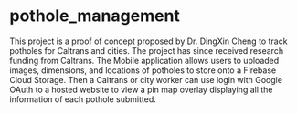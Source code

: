 # pothole_management
This project is a proof of concept proposed by Dr. DingXin Cheng to track potholes for Caltrans and cities. The project has since received research funding from Caltrans. The Mobile application allows users to uploaded images, dimensions, and locations of potholes to store onto a Firebase Cloud Storage. Then a Caltrans or city worker can use login with Google OAuth to a hosted website to view a pin map overlay displaying all the information of each pothole submitted.
